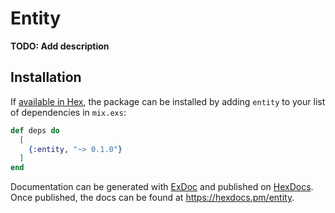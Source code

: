 # Entity

**TODO: Add description**

## Installation

If [available in Hex](https://hex.pm/docs/publish), the package can be installed
by adding `entity` to your list of dependencies in `mix.exs`:

```elixir
def deps do
  [
    {:entity, "~> 0.1.0"}
  ]
end
```

Documentation can be generated with [ExDoc](https://github.com/elixir-lang/ex_doc)
and published on [HexDocs](https://hexdocs.pm). Once published, the docs can
be found at <https://hexdocs.pm/entity>.

